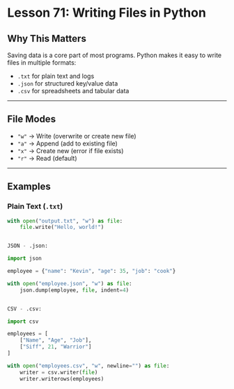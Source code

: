 # Lesson 71: Writing Files in Python

## Why This Matters
Saving data is a core part of most programs. Python makes it easy to write files in multiple formats:
- `.txt` for plain text and logs
- `.json` for structured key/value data
- `.csv` for spreadsheets and tabular data

---

## File Modes
- `"w"` → Write (overwrite or create new file)
- `"a"` → Append (add to existing file)
- `"x"` → Create new (error if file exists)
- `"r"` → Read (default)

---

## Examples

### Plain Text (`.txt`)
```python
with open("output.txt", "w") as file:
    file.write("Hello, world!")


JSON - .json:

import json

employee = {"name": "Kevin", "age": 35, "job": "cook"}

with open("employee.json", "w") as file:
    json.dump(employee, file, indent=4)


CSV - .csv:

import csv

employees = [
    ["Name", "Age", "Job"],
    ["Siff", 21, "Warrior"]
]

with open("employees.csv", "w", newline="") as file:
    writer = csv.writer(file)
    writer.writerows(employees)
